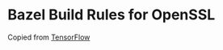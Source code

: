 # Bazel Build Rules for OpenSSL

Copied from [TensorFlow](https://github.com/tensorflow/tensorflow/blob/master/third_party/systemlibs/boringssl.BUILD)



